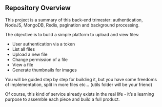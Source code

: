 ## Repository Overview
This project is a summary of this back-end trimester: authentication, NodeJS, MongoDB, Redis, pagination and background processing. <br>

The objective is to build a simple platform to upload and view files:

- User authentication via a token
- List all files
- Upload a new file
- Change permission of a file
- View a file
- Generate thumbnails for images

You will be guided step by step for building it, but you have some freedoms of implementation, split in more files etc… (utils folder will be your friend)<br>

Of course, this kind of service already exists in the real life - it’s a learning purpose to assemble each piece and build a full product.

